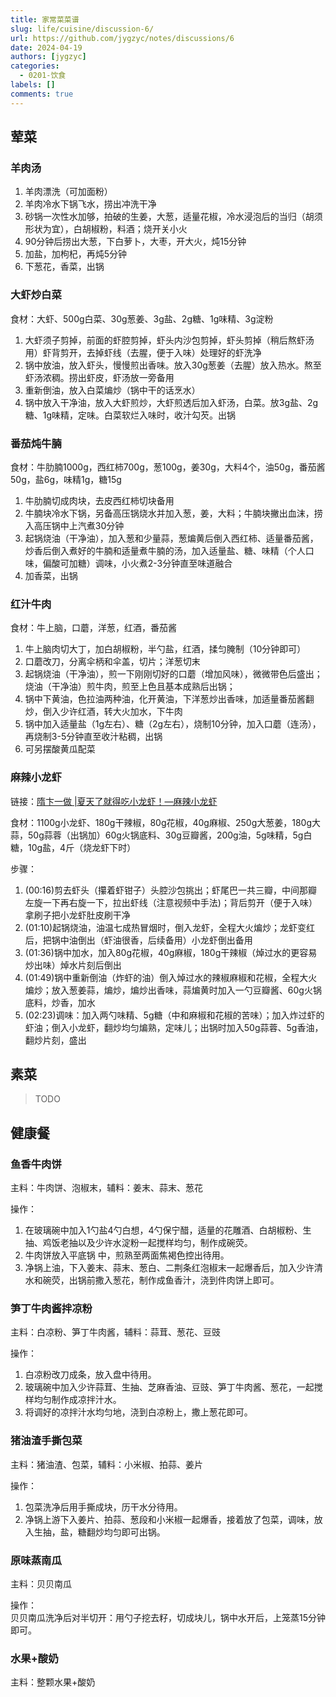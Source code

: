 ```yaml
---
title: 家常菜菜谱
slug: life/cuisine/discussion-6/
url: https://github.com/jygzyc/notes/discussions/6
date: 2024-04-19
authors: [jygzyc]
categories: 
  - 0201-饮食
labels: []
comments: true
---
```


<!-- cookbook -->

## 荤菜

### 羊肉汤

1. 羊肉漂洗（可加面粉）
2. 羊肉冷水下锅飞水，捞出冲洗干净
3. 砂锅一次性水加够，拍破的生姜，大葱，适量花椒，冷水浸泡后的当归（胡须形状为宜），白胡椒粉，料酒；烧开关小火
4. 90分钟后捞出大葱，下白萝卜，大枣，开大火，炖15分钟
5. 加盐，加枸杞，再炖5分钟
6. 下葱花，香菜，出锅

### 大虾炒白菜

食材：大虾、500g白菜、30g葱姜、3g盐、2g糖、1g味精、3g淀粉

1. 大虾须子剪掉，前面的虾腔剪掉，虾头内沙包剪掉，虾头剪掉（稍后熬虾汤用）虾背剪开，去掉虾线（去腥，便于入味）处理好的虾洗净
2. 锅中放油，放入虾头，慢慢煎出香味。放入30g葱姜（去腥）放入热水。熬至虾汤浓稠。捞出虾皮，虾汤放一旁备用
3. 重新倒油，放入白菜煸炒（锅中干的话烹水）
4. 锅中放入干净油，放入大虾煎炒，大虾煎透后加入虾汤，白菜。放3g盐、2g糖、1g味精，定味。白菜软烂入味时，收汁勾芡。出锅

### 番茄炖牛腩

食材：牛肋腩1000g，西红柿700g，葱100g，姜30g，大料4个，油50g，番茄酱50g，盐6g，味精1g，糖15g

1. 牛肋腩切成肉块，去皮西红柿切块备用
2. 牛腩块冷水下锅，另备高压锅烧水并加入葱，姜，大料；牛腩块撇出血沫，捞入高压锅中上汽煮30分钟
3. 起锅烧油（干净油），加入葱和少量蒜，葱煸黄后倒入西红柿、适量番茄酱，炒香后倒入煮好的牛腩和适量煮牛腩的汤，加入适量盐、糖、味精（个人口味，偏酸可加糖）调味，小火煮2-3分钟直至味道融合
4. 加香菜，出锅

### 红汁牛肉

食材：牛上脑，口蘑，洋葱，红酒，番茄酱

1. 牛上脑肉切大丁，加白胡椒粉，半勺盐，红酒，揉匀腌制（10分钟即可）
2. 口蘑改刀，分离伞柄和伞盖，切片；洋葱切末
3. 起锅烧油（干净油），煎一下刚刚切好的口蘑（增加风味），微微带色后盛出；烧油（干净油）煎牛肉，煎至上色且基本成熟后出锅；
4. 锅中下黄油，色拉油两种油，化开黄油，下洋葱炒出香味，加适量番茄酱翻炒，倒入少许红酒，转大火加水，下牛肉
5. 锅中加入适量盐（1g左右）、糖（2g左右），烧制10分钟，加入口蘑（连汤），再烧制3-5分钟直至收汁粘稠，出锅
6. 可另摆酸黄瓜配菜

### 麻辣小龙虾

链接：[隋卞一做 |夏天了就得吃小龙虾！—麻辣小龙虾](https://www.bilibili.com/video/BV14r421c7R8)

食材：1100g小龙虾、180g干辣椒，80g花椒，40g麻椒、250g大葱姜，180g大蒜，50g蒜蓉（出锅加）60g火锅底料、30g豆瓣酱，200g油，5g味精，5g白糖，10g盐，4斤（烧龙虾下时）

步骤：
1. (00:16)剪去虾头（攥着虾钳子）头腔沙包挑出；虾尾巴一共三瓣，中间那瓣左旋一下再右旋一下，拉出虾线（注意视频中手法)；背后剪开（便于入味）拿刷子把小龙虾肚皮刷干净
2. (01:10)起锅烧油，油温七成热冒烟时，倒入龙虾，全程大火煸炒；龙虾变红后，把锅中油倒出（虾油很香，后续备用）小龙虾倒出备用   
3. (01:36)锅中加水，加入80g花椒，40g麻椒，180g干辣椒（焯过水的更容易炒出味）焯水片刻后倒出  
4. (01:49)锅中重新倒油（炸虾的油）倒入焯过水的辣椒麻椒和花椒，全程大火煸炒；放入葱姜蒜，煸炒，煸炒出香味，蒜煸黄时加入一勺豆瓣酱、60g火锅底料，炒香，加水  
5. (02:23)调味：加入两勺味精、5g糖（中和麻椒和花椒的苦味）；加入炸过虾的虾油；倒入小龙虾，翻炒均匀煸熟，定味儿；出锅时加入50g蒜蓉、5g香油，翻炒片刻，盛出  

## 素菜

> TODO

## 健康餐

### 鱼香牛肉饼

主料：牛肉饼、泡椒末，辅料：姜末、蒜末、葱花

操作：  
1. 在玻璃碗中加入1勺盐4勺白想，4勺保宁醋，适量的花雕酒、白胡椒粉、生抽、鸡饭老抽以及少许水淀粉一起搅样均匀，制作成碗荧。  
2. 牛肉饼放入平底锅 中，煎熟至两面焦褐色控出待用。  
3. 净锅上油，下入姜末、蒜末、葱白、二荆条红泡椒末一起爆香后，加入少许清水和碗荧，出锅前撒入葱花，制作成鱼香汁，浇到件肉饼上即可。

### 笋丁牛肉酱拌凉粉

主料：白凉粉、笋丁牛肉酱，辅料：蒜茸、葱花、豆豉

操作：  
1. 白凉粉改刀成条，放入盘中待用。
2. 玻璃碗中加入少许蒜茸、生抽、芝麻香油、豆豉、笋丁牛肉酱、葱花，一起搅样均匀制作成凉拌汁水。
3. 将调好的凉拌汁水均匀地，浇到白凉粉上，撒上葱花即可。

### 猪油渣手撕包菜

主料：猪油渣、包菜，辅料：小米椒、拍蒜、姜片

操作：  
1. 包菜洗净后用手撕成块，历干水分待用。
2. 净锅上游下入姜片、拍蒜、葱段和小米椒一起爆香，接着放了包菜，调味，放入生抽，盐，糖翻炒均匀即可出锅。

### 原味蒸南瓜

主料：贝贝南瓜

操作：  
贝贝南瓜洗净后对半切开：用勺子挖去籽，切成块儿，锅中水开后，上笼蒸15分钟即可。

### 水果+酸奶

主料：整颗水果+酸奶
  
<script src="https://giscus.app/client.js"
    data-repo="jygzyc/notes"
    data-repo-id="R_kgDOJrOxMQ"
    data-mapping="number"
    data-term="6"
    data-reactions-enabled="1"
    data-emit-metadata="0"
    data-input-position="top"
    data-theme="preferred_color_scheme"
    data-lang="zh-CN"
    crossorigin="anonymous"
    async>
</script>
